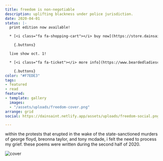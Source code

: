 ```yaml
---
title: freedom is non-negotiable
description: uplifting blackness under police jurisdiction.
date: 2020-04-01
status: |-
  print edition now available!

  * [<i class="fa fa-shopping-cart"></i> buy now](https://store.dainsaint.com/products/freedom-is-non-negotiable)

    {.buttons}

  live show oct. 1!

  * [<i class="fa fa-ticket"></i> more info](https://www.beardedladiescabaret.com/event/beardmobile-love-tour-presents-freedom-is-non-negotiable/)

    {.buttons}
color: "#F7EDE3"
tags:
- featured
- read
featured:
- template: gallery
  images:
  - "/assets/uploads/freedom-cover.png"
arrange: grid
social: https://dainsaint.netlify.app/assets/uploads/freedom-social.png

---
```

within the protests that erupted in the wake of the state-sanctioned murders of george floyd, breonna taylor, and tony mcdade, i felt the need to process my grief. these poems were written during the second half of 2020.

![cover](/assets/uploads/freedom-cover.jpg)